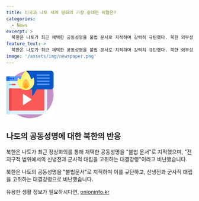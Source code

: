 ```yaml
---
title: 미국과 나토 세계 평화의 가장 중대한 위협은?
categories:
  - News
excerpt: >
  북한은 나토가 최근 채택한 공동성명을 불법 문서로 지적하며 강력히 규탄했다. 북한 외무성은 이를 통해 전 지구적 범위에서의 신냉전과 군사적 대립을 고취하는 대결강령이라며 미국과 나토를 비난했다. 또한 나토의 세계화 전략이 전 세계적인 전쟁 위험을 초래할 수 있다고 경고했다. 이러한 발언으로 북한은 나토와 미국을 공격하며 국제사회에 대한 경고와 비판을 펼쳤다.
feature_text: >
  북한은 나토가 최근 채택한 공동성명을 불법 문서로 지적하며 강력히 규탄했다. 북한 외무성은 이를 통해 전 지구적 범위에서의 신냉전과 군사적 대립을 고취하는 대결강령이라며 미국과 나토를 비난했다. 또한 나토의 세계화 전략이 전 세계적인 전쟁 위험을 초래할 수 있다고 경고했다. 이러한 발언으로 북한은 나토와 미국을 공격하며 국제사회에 대한 경고와 비판을 펼쳤다.
image: '/assets/img/newspaper.png'
---
```


<p><img src="/assets/img/news.png" alt="rentncar 속보" /></p>

<h2 data-ke-size="size26">나토의 공동성명에 대한 북한의 반응</h2>

<p>북한은 나토가 최근 정상회의를 통해 채택한 공동성명을 "불법 문서"로 지적했으며, "전 지구적 범위에서의 신냉전과 군사적 대립을 고취하는 대결강령"이라고 비난했습니다.</p>

<p data-ke-size="size16">북한은 나토의 공동성명을 "불법문서"로 지적하며 이를 규탄하고, 신냉전과 군사적 대립을 고취하는 대결강령으로 비난했습니다.</p>
유용한 생활 정보가 필요하시다면, <a href="https://onioninfo.kr" rel="dofollow">onioninfo.kr</a>


